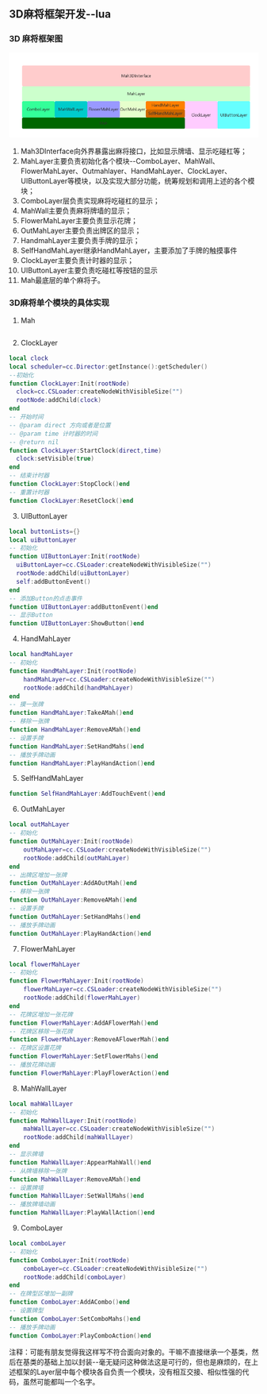 ## 3D麻将框架开发--lua

### 3D 麻将框架图

![3D麻将框架图](pic/3D麻将框架图.png)

1. Mah3DInterface向外界暴露出麻将接口，比如显示牌墙、显示吃碰杠等；
2. MahLayer主要负责初始化各个模块--ComboLayer、MahWall、FlowerMahLayer、Outmahlayer、HandMahLayer、ClockLayer、UIButtonLayer等模块，以及实现大部分功能，统筹规划和调用上述的各个模块；
3. ComboLayer层负责实现麻将吃碰杠的显示；
4. MahWall主要负责麻将牌墙的显示；
5. FlowerMahLayer主要负责显示花牌；
6. OutMahLayer主要负责出牌区的显示；
7. HandmahLayer主要负责手牌的显示；
8. SelfHandMahLayer继承HandMahLayer，主要添加了手牌的触摸事件
9. ClockLayer主要负责计时器的显示；
10. UIButtonLayer主要负责吃碰杠等按钮的显示
11. Mah最底层的单个麻将子。

### 3D麻将单个模块的具体实现

1. Mah

```lua

```

2. ClockLayer
```lua
local clock
local scheduler=cc.Director:getInstance():getScheduler()
--初始化
function ClockLayer:Init(rootNode)
  clock=cc.CSLoader:createNodeWithVisibleSize("")
  rootNode:addChild(clock)
end
-- 开始时间
-- @param direct 方向或者是位置
-- @param time 计时器的时间
-- @return nil
function ClockLayer:StartClock(direct,time)
  clock:setVisible(true)
end
-- 结束计时器
function ClockLayer:StopClock()end
-- 重置计时器
function ClockLayer:ResetClock()end
```
3. UIButtonLayer
```lua
local buttonLists={}
local uiButtonLayer
-- 初始化
function UIButtonLayer:Init(rootNode)
  uiButtonLayer=cc.CSLoader:createNodeWithVisibleSize("")
  rootNode:addChild(uiButtonLayer)
  self:addButtonEvent()
end
-- 添加Button的点击事件
function UIButtonLayer:addButtonEvent()end
-- 显示Button
function UIButtonLayer:ShowButton()end
```
4. HandMahLayer
```lua
local handMahLayer
-- 初始化
function HandMahLayer:Init(rootNode)
    handMahLayer=cc.CSLoader:createNodeWithVisibleSize("")
    rootNode:addChild(handMahLayer)
end
-- 摸一张牌
function HandMahLayer:TakeAMah()end
-- 移除一张牌
function HandMahLayer:RemoveAMah()end
-- 设置手牌
function HandMahLayer:SetHandMahs()end
-- 播放手牌动画
function HandMahLayer:PlayHandAction()end
```
5. SelfHandMahLayer
```lua
function SelfHandMahLayer:AddTouchEvent()end
```
6. OutMahLayer
```lua
local outMahLayer
-- 初始化
function OutMahLayer:Init(rootNode)
    outMahLayer=cc.CSLoader:createNodeWithVisibleSize("")
    rootNode:addChild(outMahLayer)
end
-- 出牌区增加一张牌
function OutMahLayer:AddAOutMah()end
-- 移除一张牌
function OutMahLayer:RemoveAMah()end
-- 设置手牌
function OutMahLayer:SetHandMahs()end
-- 播放手牌动画
function OutMahLayer:PlayHandAction()end
```
7. FlowerMahLayer
```lua
local flowerMahLayer
-- 初始化
function FlowerMahLayer:Init(rootNode)
    flowerMahLayer=cc.CSLoader:createNodeWithVisibleSize("")
    rootNode:addChild(flowerMahLayer)
end
-- 花牌区增加一张花牌
function FlowerMahLayer:AddAFlowerMah()end
-- 花牌区移除一张花牌
function FlowerMahLayer:RemoveAFlowerMah()end
-- 花牌区设置花牌
function FlowerMahLayer:SetFlowerMahs()end
-- 播放花牌动画
function FlowerMahLayer:PlayFlowerAction()end
```
8. MahWallLayer
```lua
local mahWallLayer
-- 初始化
function MahWallLayer:Init(rootNode)
    mahWallLayer=cc.CSLoader:createNodeWithVisibleSize("")
    rootNode:addChild(mahWallLayer)
end
-- 显示牌墙
function MahWallLayer:AppearMahWall()end
-- 从牌墙移除一张牌
function MahWallLayer:RemoveAMah()end
-- 设置牌墙
function MahWallLayer:SetWallMahs()end
-- 播放牌墙动画
function MahWallLayer:PlayWallAction()end
```
9. ComboLayer


```lua
local comboLayer
-- 初始化
function ComboLayer:Init(rootNode)
    comboLayer=cc.CSLoader:createNodeWithVisibleSize("")
    rootNode:addChild(comboLayer)
end
-- 在牌型区增加一副牌
function ComboLayer:AddACombo()end
-- 设置牌型
function ComboLayer:SetComboMahs()end
-- 播放手牌动画
function ComboLayer:PlayComboAction()end
```

注释：可能有朋友觉得我这样写不符合面向对象的。干嘛不直接继承一个基类，然后在基类的基础上加以封装--毫无疑问这种做法这是可行的，但也是麻烦的，在上述框架的Layer层中每个模块各自负责一个模块，没有相互交接、相似性强的代码，虽然可能都叫一个名字。